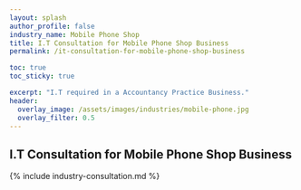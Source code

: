 ```yaml
---
layout: splash 
author_profile: false 
industry_name: Mobile Phone Shop
title: I.T Consultation for Mobile Phone Shop Business
permalink: /it-consultation-for-mobile-phone-shop-business

toc: true
toc_sticky: true

excerpt: "I.T required in a Accountancy Practice Business."
header:
  overlay_image: /assets/images/industries/mobile-phone.jpg
  overlay_filter: 0.5 
---
```


## I.T Consultation for Mobile Phone Shop Business

{% include industry-consultation.md %}
